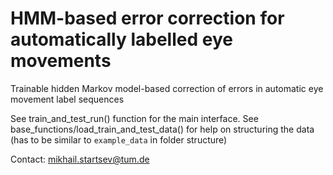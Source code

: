 # HMM-based error correction for automatically labelled eye movements
Trainable hidden Markov model-based correction of errors in automatic eye movement label sequences

See train_and_test_run() function for the main interface.
See base_functions/load_train_and_test_data() for help on structuring the data (has to be similar to `example_data` in folder structure)

Contact: mikhail.startsev@tum.de
